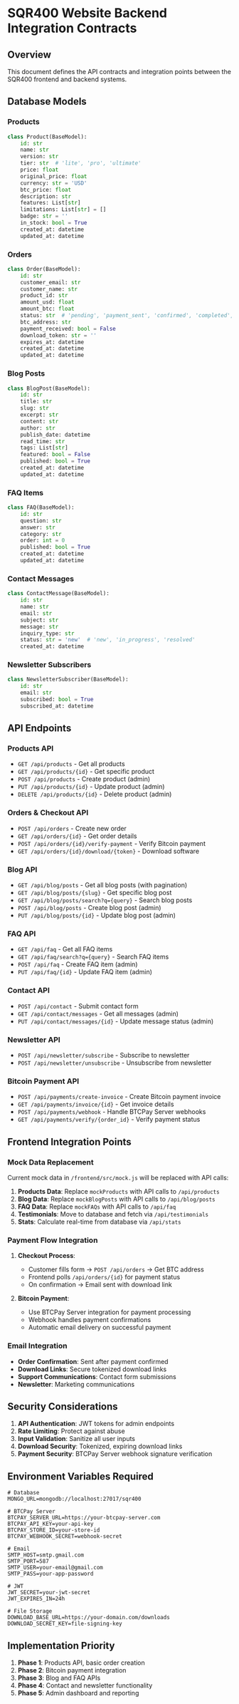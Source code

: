 # SQR400 Website Backend Integration Contracts

## Overview
This document defines the API contracts and integration points between the SQR400 frontend and backend systems.

## Database Models

### Products
```python
class Product(BaseModel):
    id: str
    name: str
    version: str
    tier: str  # 'lite', 'pro', 'ultimate'
    price: float
    original_price: float
    currency: str = 'USD'
    btc_price: float
    description: str
    features: List[str]
    limitations: List[str] = []
    badge: str = ''
    in_stock: bool = True
    created_at: datetime
    updated_at: datetime
```

### Orders
```python
class Order(BaseModel):
    id: str
    customer_email: str
    customer_name: str
    product_id: str
    amount_usd: float
    amount_btc: float
    status: str  # 'pending', 'payment_sent', 'confirmed', 'completed', 'expired'
    btc_address: str
    payment_received: bool = False
    download_token: str = ''
    expires_at: datetime
    created_at: datetime
    updated_at: datetime
```

### Blog Posts
```python
class BlogPost(BaseModel):
    id: str
    title: str
    slug: str
    excerpt: str
    content: str
    author: str
    publish_date: datetime
    read_time: str
    tags: List[str]
    featured: bool = False
    published: bool = True
    created_at: datetime
    updated_at: datetime
```

### FAQ Items
```python
class FAQ(BaseModel):
    id: str
    question: str
    answer: str
    category: str
    order: int = 0
    published: bool = True
    created_at: datetime
    updated_at: datetime
```

### Contact Messages
```python
class ContactMessage(BaseModel):
    id: str
    name: str
    email: str
    subject: str
    message: str
    inquiry_type: str
    status: str = 'new'  # 'new', 'in_progress', 'resolved'
    created_at: datetime
```

### Newsletter Subscribers
```python
class NewsletterSubscriber(BaseModel):
    id: str
    email: str
    subscribed: bool = True
    subscribed_at: datetime
```

## API Endpoints

### Products API
- `GET /api/products` - Get all products
- `GET /api/products/{id}` - Get specific product
- `POST /api/products` - Create product (admin)
- `PUT /api/products/{id}` - Update product (admin)
- `DELETE /api/products/{id}` - Delete product (admin)

### Orders & Checkout API
- `POST /api/orders` - Create new order
- `GET /api/orders/{id}` - Get order details
- `POST /api/orders/{id}/verify-payment` - Verify Bitcoin payment
- `GET /api/orders/{id}/download/{token}` - Download software

### Blog API
- `GET /api/blog/posts` - Get all blog posts (with pagination)
- `GET /api/blog/posts/{slug}` - Get specific blog post
- `GET /api/blog/posts/search?q={query}` - Search blog posts
- `POST /api/blog/posts` - Create blog post (admin)
- `PUT /api/blog/posts/{id}` - Update blog post (admin)

### FAQ API
- `GET /api/faq` - Get all FAQ items
- `GET /api/faq/search?q={query}` - Search FAQ items
- `POST /api/faq` - Create FAQ item (admin)
- `PUT /api/faq/{id}` - Update FAQ item (admin)

### Contact API
- `POST /api/contact` - Submit contact form
- `GET /api/contact/messages` - Get all messages (admin)
- `PUT /api/contact/messages/{id}` - Update message status (admin)

### Newsletter API
- `POST /api/newsletter/subscribe` - Subscribe to newsletter
- `POST /api/newsletter/unsubscribe` - Unsubscribe from newsletter

### Bitcoin Payment API
- `POST /api/payments/create-invoice` - Create Bitcoin payment invoice
- `GET /api/payments/invoice/{id}` - Get invoice details
- `POST /api/payments/webhook` - Handle BTCPay Server webhooks
- `GET /api/payments/verify/{order_id}` - Verify payment status

## Frontend Integration Points

### Mock Data Replacement
Current mock data in `/frontend/src/mock.js` will be replaced with API calls:

1. **Products Data**: Replace `mockProducts` with API calls to `/api/products`
2. **Blog Data**: Replace `mockBlogPosts` with API calls to `/api/blog/posts`
3. **FAQ Data**: Replace `mockFAQs` with API calls to `/api/faq`
4. **Testimonials**: Move to database and fetch via `/api/testimonials`
5. **Stats**: Calculate real-time from database via `/api/stats`

### Payment Flow Integration
1. **Checkout Process**: 
   - Customer fills form → `POST /api/orders` → Get BTC address
   - Frontend polls `/api/orders/{id}` for payment status
   - On confirmation → Email sent with download link

2. **Bitcoin Payment**:
   - Use BTCPay Server integration for payment processing
   - Webhook handles payment confirmations
   - Automatic email delivery on successful payment

### Email Integration
- **Order Confirmation**: Sent after payment confirmed
- **Download Links**: Secure tokenized download links
- **Support Communications**: Contact form submissions
- **Newsletter**: Marketing communications

## Security Considerations
1. **API Authentication**: JWT tokens for admin endpoints
2. **Rate Limiting**: Protect against abuse
3. **Input Validation**: Sanitize all user inputs
4. **Download Security**: Tokenized, expiring download links
5. **Payment Security**: BTCPay Server webhook signature verification

## Environment Variables Required
```
# Database
MONGO_URL=mongodb://localhost:27017/sqr400

# BTCPay Server
BTCPAY_SERVER_URL=https://your-btcpay-server.com
BTCPAY_API_KEY=your-api-key
BTCPAY_STORE_ID=your-store-id
BTCPAY_WEBHOOK_SECRET=webhook-secret

# Email
SMTP_HOST=smtp.gmail.com
SMTP_PORT=587
SMTP_USER=your-email@gmail.com
SMTP_PASS=your-app-password

# JWT
JWT_SECRET=your-jwt-secret
JWT_EXPIRES_IN=24h

# File Storage
DOWNLOAD_BASE_URL=https://your-domain.com/downloads
DOWNLOAD_SECRET_KEY=file-signing-key
```

## Implementation Priority
1. **Phase 1**: Products API, basic order creation
2. **Phase 2**: Bitcoin payment integration
3. **Phase 3**: Blog and FAQ APIs
4. **Phase 4**: Contact and newsletter functionality
5. **Phase 5**: Admin dashboard and reporting